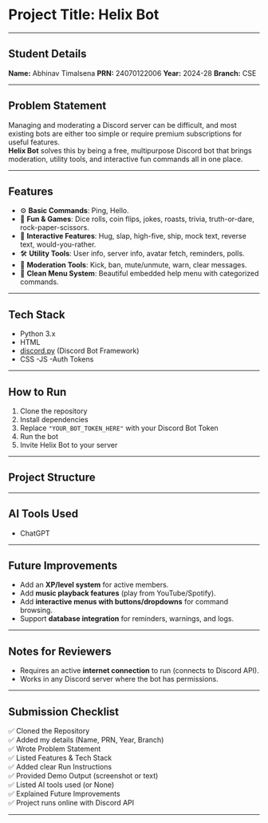 # Project Title: Helix Bot

---

## Student Details  
**Name:** Abhinav Timalsena
**PRN:** 24070122006
**Year:** 2024-28 
**Branch:** CSE

---

## Problem Statement  
Managing and moderating a Discord server can be difficult, and most existing bots are either too simple or require premium subscriptions for useful features.  
**Helix Bot** solves this by being a free, multipurpose Discord bot that brings moderation, utility tools, and interactive fun commands all in one place.

---

## Features  
- ⚙️ **Basic Commands**: Ping, Hello.  
- 🎲 **Fun & Games**: Dice rolls, coin flips, jokes, roasts, trivia, truth-or-dare, rock-paper-scissors.  
- 🌟 **Interactive Features**: Hug, slap, high-five, ship, mock text, reverse text, would-you-rather.  
- 🛠 **Utility Tools**: User info, server info, avatar fetch, reminders, polls.  
- 🔧 **Moderation Tools**: Kick, ban, mute/unmute, warn, clear messages.  
- 📜 **Clean Menu System**: Beautiful embedded help menu with categorized commands.  

---

## Tech Stack  
- Python 3.x
- HTML 
- [discord.py](https://discordpy.readthedocs.io/en/stable/) (Discord Bot Framework)
- CSS
-JS
-Auth Tokens
---

## How to Run  
1. Clone the repository  
2. Install dependencies  
3. Replace `"YOUR_BOT_TOKEN_HERE"` with your Discord Bot Token  
4. Run the bot  
5. Invite Helix Bot to your server  

---

## Project Structure  

---

## AI Tools Used  
- ChatGPT

---

## Future Improvements  
- Add an **XP/level system** for active members.  
- Add **music playback features** (play from YouTube/Spotify).  
- Add **interactive menus with buttons/dropdowns** for command browsing.  
- Support **database integration** for reminders, warnings, and logs.  

---

## Notes for Reviewers  
- Requires an active **internet connection** to run (connects to Discord API).  
- Works in any Discord server where the bot has permissions.  

---

## Submission Checklist  
✅ Cloned the Repository  
✅ Added my details (Name, PRN, Year, Branch)  
✅ Wrote Problem Statement  
✅ Listed Features & Tech Stack  
✅ Added clear Run Instructions  
✅ Provided Demo Output (screenshot or text)  
✅ Listed AI tools used (or None)  
✅ Explained Future Improvements  
✅ Project runs online with Discord API  

---

